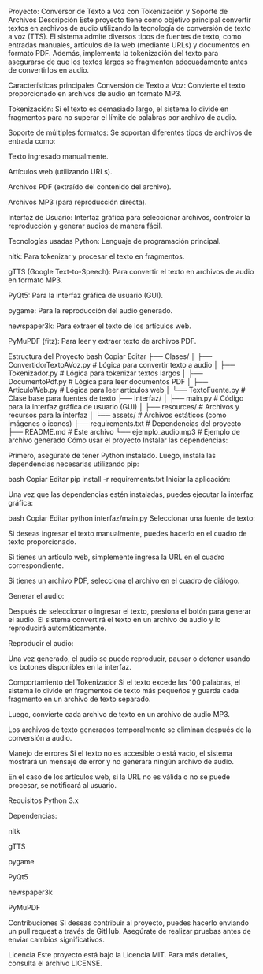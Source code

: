 Proyecto: Conversor de Texto a Voz con Tokenización y Soporte de Archivos
Descripción
Este proyecto tiene como objetivo principal convertir textos en archivos de audio utilizando la tecnología de conversión de texto a voz (TTS). El sistema admite diversos tipos de fuentes de texto, como entradas manuales, artículos de la web (mediante URLs) y documentos en formato PDF. Además, implementa la tokenización del texto para asegurarse de que los textos largos se fragmenten adecuadamente antes de convertirlos en audio.

Características principales
Conversión de Texto a Voz: Convierte el texto proporcionado en archivos de audio en formato MP3.

Tokenización: Si el texto es demasiado largo, el sistema lo divide en fragmentos para no superar el límite de palabras por archivo de audio.

Soporte de múltiples formatos: Se soportan diferentes tipos de archivos de entrada como:

Texto ingresado manualmente.

Artículos web (utilizando URLs).

Archivos PDF (extraído del contenido del archivo).

Archivos MP3 (para reproducción directa).

Interfaz de Usuario: Interfaz gráfica para seleccionar archivos, controlar la reproducción y generar audios de manera fácil.

Tecnologías usadas
Python: Lenguaje de programación principal.

nltk: Para tokenizar y procesar el texto en fragmentos.

gTTS (Google Text-to-Speech): Para convertir el texto en archivos de audio en formato MP3.

PyQt5: Para la interfaz gráfica de usuario (GUI).

pygame: Para la reproducción del audio generado.

newspaper3k: Para extraer el texto de los artículos web.

PyMuPDF (fitz): Para leer y extraer texto de archivos PDF.

Estructura del Proyecto
bash
Copiar
Editar
├── Clases/
│ ├── ConvertidorTextoAVoz.py # Lógica para convertir texto a audio
│ ├── Tokenizador.py # Lógica para tokenizar textos largos
│ ├── DocumentoPdf.py # Lógica para leer documentos PDF
│ ├── ArticuloWeb.py # Lógica para leer artículos web
│ └── TextoFuente.py # Clase base para fuentes de texto
├── interfaz/
│ ├── main.py # Código para la interfaz gráfica de usuario (GUI)
│ ├── resources/ # Archivos y recursos para la interfaz
│ └── assets/ # Archivos estáticos (como imágenes o iconos)
├── requirements.txt # Dependencias del proyecto
├── README.md # Este archivo
└── ejemplo_audio.mp3 # Ejemplo de archivo generado
Cómo usar el proyecto
Instalar las dependencias:

Primero, asegúrate de tener Python instalado. Luego, instala las dependencias necesarias utilizando pip:

bash
Copiar
Editar
pip install -r requirements.txt
Iniciar la aplicación:

Una vez que las dependencias estén instaladas, puedes ejecutar la interfaz gráfica:

bash
Copiar
Editar
python interfaz/main.py
Seleccionar una fuente de texto:

Si deseas ingresar el texto manualmente, puedes hacerlo en el cuadro de texto proporcionado.

Si tienes un artículo web, simplemente ingresa la URL en el cuadro correspondiente.

Si tienes un archivo PDF, selecciona el archivo en el cuadro de diálogo.

Generar el audio:

Después de seleccionar o ingresar el texto, presiona el botón para generar el audio. El sistema convertirá el texto en un archivo de audio y lo reproducirá automáticamente.

Reproducir el audio:

Una vez generado, el audio se puede reproducir, pausar o detener usando los botones disponibles en la interfaz.

Comportamiento del Tokenizador
Si el texto excede las 100 palabras, el sistema lo divide en fragmentos de texto más pequeños y guarda cada fragmento en un archivo de texto separado.

Luego, convierte cada archivo de texto en un archivo de audio MP3.

Los archivos de texto generados temporalmente se eliminan después de la conversión a audio.

Manejo de errores
Si el texto no es accesible o está vacío, el sistema mostrará un mensaje de error y no generará ningún archivo de audio.

En el caso de los artículos web, si la URL no es válida o no se puede procesar, se notificará al usuario.

Requisitos
Python 3.x

Dependencias:

nltk

gTTS

pygame

PyQt5

newspaper3k

PyMuPDF

Contribuciones
Si deseas contribuir al proyecto, puedes hacerlo enviando un pull request a través de GitHub. Asegúrate de realizar pruebas antes de enviar cambios significativos.

Licencia
Este proyecto está bajo la Licencia MIT. Para más detalles, consulta el archivo LICENSE.
